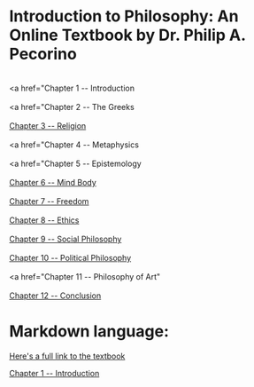 # Introduction to Philosophy: An Online Textbook by Dr. Philip A. Pecorino

<br><a href="Chapter 1 -- Introduction</a></br>
<br><a href="Chapter 2 -- The Greeks</a></br>
<br><a href="https://robinson-philo.github.io/Chapter-3-Religion/Chapter%203%20Religion/CONTENTS.htm">Chapter 3 -- Religion </a></br>
<br><a href="Chapter 4 -- Metaphysics </a></br>
<br><a href="Chapter 5 -- Epistemology</a></br>
<br><a href="https://robinson-philo.github.io/Chapter-6-Mind-Body/Chapter%206%20Mind-Body/OVERVIEW.htm">Chapter 6 -- Mind Body </a></br>
<br><a href="https://robinson-philo.github.io/Chapter-7-Freedom/Chapter%207%20Freedom/CONTENTS.htm">Chapter 7 -- Freedom </a></br>
<br><a href="https://robinson-philo.github.io/Chapter-8-Ethics/Chapter%208%20Ethics/OVERVIEW.htm">Chapter 8 -- Ethics </a></br>
<br><a href="https://robinson-philo.github.io/Chapter-9-Social-Philosophy/Chapter%209%20Social%20Philosophy/Social_Philosophy.htm">Chapter 9 -- Social Philosophy</a></br>
<br><a href="https://robinson-philo.github.io/Chapter-10-Political-Philosophy/Chapter%2010%20Political%20Philosophy/Political_Philosophy.htm">Chapter 10 -- Political Philosophy</a></br>
<br><a href="Chapter 11 -- Philosophy of Art"</a></br>
<br><a href="https://robinson-philo.github.io/Chapter-12-Conclusion/Chapter%2012Conclusion/CONTENTS.htm">Chapter 12 -- Conclusion</a></br>

# Markdown language:

[Here's a full link to the textbook](https://github.com/robinson-philo/Introduction_to_Philosophy)

[Chapter 1 -- Introduction](https://robinson-philo.github.io/Chapter-1-Introduction/Chapter%201%20Introduction/Lets_Get_Started1.htm)
